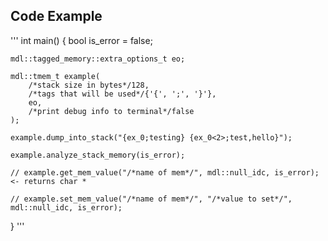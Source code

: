 ## Code Example
'''
int main() {
	bool is_error = false;

	mdl::tagged_memory::extra_options_t eo;

	mdl::tmem_t example(
		/*stack size in bytes*/128,
		/*tags that will be used*/{'{', ';', '}'},
		eo,
		/*print debug info to terminal*/false
	);
	
	example.dump_into_stack("{ex_0;testing} {ex_0<2>;test,hello}");

	example.analyze_stack_memory(is_error);

	// example.get_mem_value("/*name of mem*/", mdl::null_idc, is_error); <- returns char *

	// example.set_mem_value("/*name of mem*/", "/*value to set*/", mdl::null_idc, is_error);
}
'''
